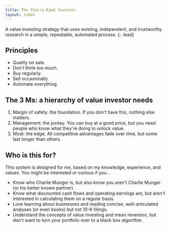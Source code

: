 ```yaml
---
title: The Starry-Eyed Investor
layout: index
---
```


A value investing strategy that uses existing, independent, and trustworthy research in a simple, repeatable, automated process.
{: .lead}

## Principles
- Quality on sale.
- Don't think too much.
- Buy regularly.
- Sell occasionally.
- Automate everything.

## The 3 Ms: a hierarchy of value investor needs
1. Margin of safety: the foundation. If you don't have this, nothing else matters.
2. Management: the jockey. You can buy at a good price, but you need people who know what they're doing to unlock value.
3. Moat: the edge. All competitive advantages fade over time, but some last longer than others.

## Who is this for?
This system is designed for me, based on my knowledge, experience, and values. You might be interested or curious if you…
- Know who Charlie Munger is, but also know you aren't Charlie Munger (or his better known partner).
- Know what discounted cash flows and operating earnings are, but aren't interested in calculating them on a regular basis.
- Love learning about businesses and reading concise, well-articulated analyses (or even books) but not 10-K filings.
- Understand the concepts of value investing and mean reversion, but don't want to turn your portfolio over to a black box algorithm.
